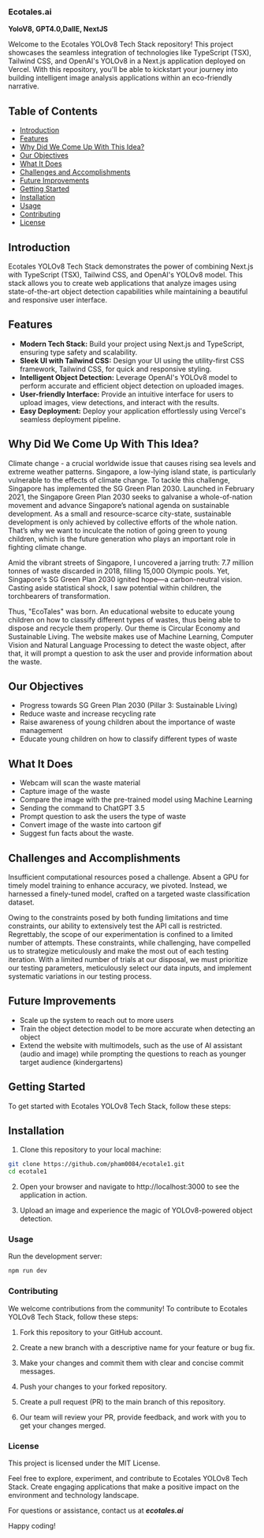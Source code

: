 ### Ecotales.ai

**YoloV8, GPT4.0,DallE, NextJS**



Welcome to the Ecotales YOLOv8 Tech Stack repository! This project showcases the seamless integration of technologies like TypeScript (TSX), Tailwind CSS, and OpenAI's YOLOv8 in a Next.js application deployed on Vercel. With this repository, you'll be able to kickstart your journey into building intelligent image analysis applications within an eco-friendly narrative.

## Table of Contents

- [Introduction](#introduction)
- [Features](#features)
- [Why Did We Come Up With This Idea?](#why-did-we-come-up-with-this-idea)
- [Our Objectives](#our-objectives)
- [What It Does](#what-it-does)
- [Challenges and Accomplishments](#challenges-and-accomplishments)
- [Future Improvements](#future-improvements)
- [Getting Started](#getting-started)
- [Installation](#installation)
- [Usage](#usage)
- [Contributing](#contributing)
- [License](#license)

## Introduction

Ecotales YOLOv8 Tech Stack demonstrates the power of combining Next.js with TypeScript (TSX), Tailwind CSS, and OpenAI's YOLOv8 model. This stack allows you to create web applications that analyze images using state-of-the-art object detection capabilities while maintaining a beautiful and responsive user interface.

## Features

- **Modern Tech Stack:** Build your project using Next.js and TypeScript, ensuring type safety and scalability.
- **Sleek UI with Tailwind CSS:** Design your UI using the utility-first CSS framework, Tailwind CSS, for quick and responsive styling.
- **Intelligent Object Detection:** Leverage OpenAI's YOLOv8 model to perform accurate and efficient object detection on uploaded images.
- **User-friendly Interface:** Provide an intuitive interface for users to upload images, view detections, and interact with the results.
- **Easy Deployment:** Deploy your application effortlessly using Vercel's seamless deployment pipeline.

## Why Did We Come Up With This Idea?

Climate change - a crucial worldwide issue that causes rising sea levels and extreme weather patterns. Singapore, a low-lying island state, is particularly vulnerable to the effects of climate change. To tackle this challenge, Singapore has implemented the SG Green Plan 2030. Launched in February 2021, the Singapore Green Plan 2030 seeks to galvanise a whole-of-nation movement and advance Singapore’s national agenda on sustainable development. As a small and resource-scarce city-state, sustainable development is only achieved by collective efforts of the whole nation. That’s why we want to inculcate the notion of going green to young children, which is the future generation who plays an important role in fighting climate change.

Amid the vibrant streets of Singapore, I uncovered a jarring truth: 7.7 million tonnes of waste discarded in 2018, filling 15,000 Olympic pools. Yet, Singapore's SG Green Plan 2030 ignited hope—a carbon-neutral vision. Casting aside statistical shock, I saw potential within children, the torchbearers of transformation.

Thus, "EcoTales" was born. An educational website to educate young children on how to classify different types of wastes, thus being able to dispose and recycle them properly. Our theme is Circular Economy and Sustainable Living. The website makes use of Machine Learning, Computer Vision and Natural Language Processing to detect the waste object, after that, it will prompt a question to ask the user and provide information about the waste.

## Our Objectives

- Progress towards SG Green Plan 2030 (Pillar 3: Sustainable Living)
- Reduce waste and increase recycling rate
- Raise awareness of young children about the importance of waste management
- Educate young children on how to classify different types of waste

## What It Does

- Webcam will scan the waste material
- Capture image of the waste
- Compare the image with the pre-trained model using Machine Learning
- Sending the command to ChatGPT 3.5
- Prompt question to ask the users the type of waste
- Convert image of the waste into cartoon gif
- Suggest fun facts about the waste.

## Challenges and Accomplishments

Insufficient computational resources posed a challenge. Absent a GPU for timely model training to enhance accuracy, we pivoted. Instead, we harnessed a finely-tuned model, crafted on a targeted waste classification dataset.

Owing to the constraints posed by both funding limitations and time constraints, our ability to extensively test the API call is restricted. Regrettably, the scope of our experimentation is confined to a limited number of attempts. These constraints, while challenging, have compelled us to strategize meticulously and make the most out of each testing iteration. With a limited number of trials at our disposal, we must prioritize our testing parameters, meticulously select our data inputs, and implement systematic variations in our testing process.

## Future Improvements

- Scale up the system to reach out to more users
- Train the object detection model to be more accurate when detecting an object
- Extend the website with multimodels, such as the use of AI assistant (audio and image) while prompting the questions to reach as younger target audience (kindergartens)

## Getting Started

To get started with Ecotales YOLOv8 Tech Stack, follow these steps:

## Installation

1. Clone this repository to your local machine:

```bash
git clone https://github.com/pham0084/ecotale1.git
cd ecotale1
```

2. Open your browser and navigate to http://localhost:3000 to see the application in action.

3. Upload an image and experience the magic of YOLOv8-powered object detection.

### Usage

Run the development server:

```bash
npm run dev
```

### Contributing 
We welcome contributions from the community! To contribute to Ecotales YOLOv8 Tech Stack, follow these steps:

1. Fork this repository to your GitHub account.

2. Create a new branch with a descriptive name for your feature or bug fix.

3. Make your changes and commit them with clear and concise commit messages.

4. Push your changes to your forked repository.

5. Create a pull request (PR) to the main branch of this repository.

6. Our team will review your PR, provide feedback, and work with you to get your changes merged.

### License
This project is licensed under the MIT License.

Feel free to explore, experiment, and contribute to Ecotales YOLOv8 Tech Stack. Create engaging applications that make a positive impact on the environment and technology landscape.

For questions or assistance, contact us at ***ecotales.ai***

Happy coding!

